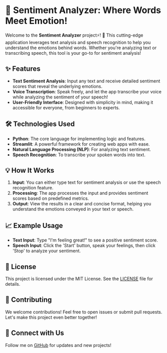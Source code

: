 # 🎤 **Sentiment Analyzer**: Where Words Meet Emotion!

Welcome to the **Sentiment Analyzer** project⚡! 🌟 This cutting-edge application leverages text analysis and speech recognition to help you understand the emotions behind words. Whether you're analyzing text or transcribing speech, this tool is your go-to for sentiment analysis!

## ✨ **Features**
- **Text Sentiment Analysis**: Input any text and receive detailed sentiment scores that reveal the underlying emotions.
- **Voice Transcription**: Speak freely, and let the app transcribe your voice while analyzing the sentiment of your speech!
- **User-Friendly Interface**: Designed with simplicity in mind, making it accessible for everyone, from beginners to experts.

## 🛠️ **Technologies Used**
- **Python**: The core language for implementing logic and features.
- **Streamlit**: A powerful framework for creating web apps with ease.
- **Natural Language Processing (NLP)**: For analyzing text sentiment.
- **Speech Recognition**: To transcribe your spoken words into text.

## 💡 **How It Works**
1. **Input**: You can either type text for sentiment analysis or use the speech recognition feature.
2. **Processing**: The app processes the input and provides sentiment scores based on predefined metrics.
3. **Output**: View the results in a clear and concise format, helping you understand the emotions conveyed in your text or speech.

## 📈 **Example Usage**
- **Text Input**: Type "I'm feeling great!" to see a positive sentiment score.
- **Speech Input**: Click the 'Start' button, speak your feelings, then click 'Stop' to analyze your sentiment.

## 📜 **License**
This project is licensed under the MIT License. See the [LICENSE](LICENSE) file for details.

## 🤝 **Contributing**
We welcome contributions! Feel free to open issues or submit pull requests. Let's make this project even better together!

## 🌟 **Connect with Us**
Follow me on [GitHub](https://github.com/inayatrahimdev) for updates and new projects!
